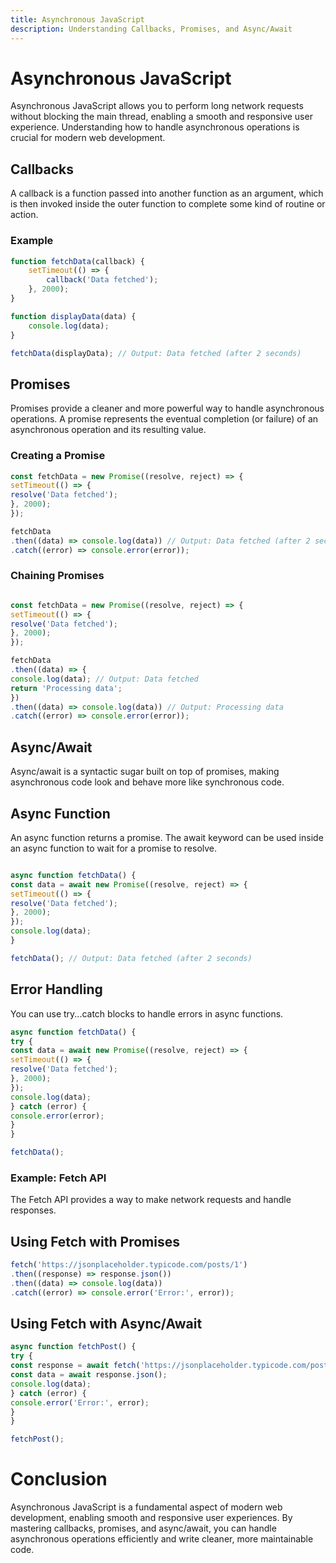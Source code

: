 ```yaml
---
title: Asynchronous JavaScript
description: Understanding Callbacks, Promises, and Async/Await
---
```


# Asynchronous JavaScript

Asynchronous JavaScript allows you to perform long network requests without blocking the main thread, enabling a smooth and responsive user experience. Understanding how to handle asynchronous operations is crucial for modern web development.

## Callbacks

A callback is a function passed into another function as an argument, which is then invoked inside the outer function to complete some kind of routine or action.

### Example

```javascript
function fetchData(callback) {
    setTimeout(() => {
        callback('Data fetched');
    }, 2000);
}

function displayData(data) {
    console.log(data);
}

fetchData(displayData); // Output: Data fetched (after 2 seconds)
```

## Promises
Promises provide a cleaner and more powerful way to handle asynchronous operations. A promise represents the eventual completion (or failure) of an asynchronous operation and its resulting value.

### Creating a Promise
```javascript
const fetchData = new Promise((resolve, reject) => {
setTimeout(() => {
resolve('Data fetched');
}, 2000);
});

fetchData
.then((data) => console.log(data)) // Output: Data fetched (after 2 seconds)
.catch((error) => console.error(error));
```
### Chaining Promises
```javascript

const fetchData = new Promise((resolve, reject) => {
setTimeout(() => {
resolve('Data fetched');
}, 2000);
});

fetchData
.then((data) => {
console.log(data); // Output: Data fetched
return 'Processing data';
})
.then((data) => console.log(data)) // Output: Processing data
.catch((error) => console.error(error));
```
## Async/Await
Async/await is a syntactic sugar built on top of promises, making asynchronous code look and behave more like synchronous code.

## Async Function
An async function returns a promise. The await keyword can be used inside an async function to wait for a promise to resolve.

```javascript

async function fetchData() {
const data = await new Promise((resolve, reject) => {
setTimeout(() => {
resolve('Data fetched');
}, 2000);
});
console.log(data);
}

fetchData(); // Output: Data fetched (after 2 seconds)
```
## Error Handling
You can use try...catch blocks to handle errors in async functions.

```javascript
async function fetchData() {
try {
const data = await new Promise((resolve, reject) => {
setTimeout(() => {
resolve('Data fetched');
}, 2000);
});
console.log(data);
} catch (error) {
console.error(error);
}
}

fetchData();
```
### Example: Fetch API
The Fetch API provides a way to make network requests and handle responses.

## Using Fetch with Promises
```javascript
fetch('https://jsonplaceholder.typicode.com/posts/1')
.then((response) => response.json())
.then((data) => console.log(data))
.catch((error) => console.error('Error:', error));
```

## Using Fetch with Async/Await
```javascript
async function fetchPost() {
try {
const response = await fetch('https://jsonplaceholder.typicode.com/posts/1');
const data = await response.json();
console.log(data);
} catch (error) {
console.error('Error:', error);
}
}

fetchPost();
```
# Conclusion
Asynchronous JavaScript is a fundamental aspect of modern web development, enabling smooth and responsive user experiences. By mastering callbacks, promises, and async/await, you can handle asynchronous operations efficiently and write cleaner, more maintainable code.